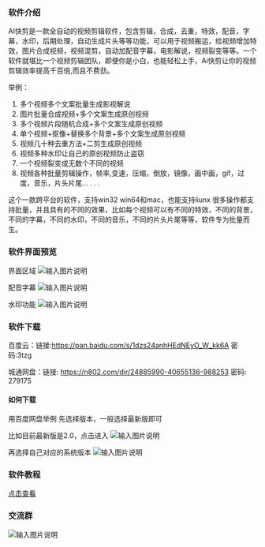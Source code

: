 ### 软件介绍

AI快剪是一款全自动的视频剪辑软件，包含剪辑，合成，去重，特效，配音，字幕，水印，后期处理，自动生成片头等等功能，可以用于视频搬运，给视频增加特效，图片合成视频，视频混剪，自动加配音字幕，电影解说，视频裂变等等​。一个软件就堪比一个视频剪辑团队，即便你是小白，也能轻松上手，Ai快剪让你的视频剪辑效率提高千百倍​,而且不费劲。

举例：
1. 多个视频多个文案批量生成影视解说
2. 图片批量合成视频+多个文案生成原创视频
3. 多个视频片段随机合成+多个文案生成原创视频
4. 单个视频+抠像+替换多个背景+多个文案生成原创视频
5. 视频几十种去重方法+二剪生成原创视频
6. 视频多种水印让自己的原创视频防止盗窃
7. 一个视频裂变成无数个不同的视频
8. 视频各种批量剪辑操作，帧率,变速，压缩，倒放，镜像，画中画，gif，过度，音乐，片头片尾...
.
.
.

这个一款跨平台的软件，支持win32 win64和mac，也能支持liunx
很多操作都支持批量，并且具有的不同的效果，比如每个视频可以有不同的特效，不同的背景，不同的字幕，不同的水印，不同的音乐，不同的片头片尾等等，软件专为批量而生。

### 软件界面预览


界面区域
![输入图片说明](https://images.gitee.com/uploads/images/2020/0929/092110_6fffb430_1093073.png "屏幕截图.png")

配音字幕
![输入图片说明](https://images.gitee.com/uploads/images/2020/1112/113935_e50f0152_1093073.png "屏幕截图.png")

水印功能
![输入图片说明](https://images.gitee.com/uploads/images/2020/0929/092308_fcdd219f_1093073.png "屏幕截图.png")


### 软件下载

百度云：链接:https://pan.baidu.com/s/1dzs24anhHEdNEyO_W_kk6A  密码:3tzg

城通网盘：链接: https://n802.com/dir/24885990-40655136-988253
密码: 279175


#### 如何下载 

用百度网盘举例
先选择版本，一般选择最新版即可

比如目前最新版是2.0，点击进入
![输入图片说明](https://images.gitee.com/uploads/images/2020/1004/100338_dc6a72cd_1093073.png "屏幕截图.png")

再选择自己对应的系统版本
![输入图片说明](https://images.gitee.com/uploads/images/2020/1004/100257_801d3a0a_1093073.png "屏幕截图.png")


### 软件教程

[点击查看](https://gitee.com/fstongxue/fstongxue/wikis/%E5%85%A5%E9%97%A8%E6%95%99%E7%A8%8B?sort_id=2820748)

### 交流群

![输入图片说明](https://images.gitee.com/uploads/images/2020/1112/113903_0b7e962e_1093073.png "屏幕截图.png")
